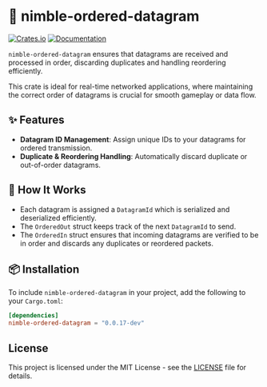 # 🚀 nimble-ordered-datagram

[![Crates.io](https://img.shields.io/crates/v/nimble-ordered-datagram)](https://crates.io/crates/nimble-ordered-datagram)
[![Documentation](https://docs.rs/nimble-ordered-datagram/badge.svg)](https://docs.rs/nimble-ordered-datagram)

`nimble-ordered-datagram` ensures that datagrams are received and processed in order, discarding duplicates and handling reordering efficiently.

This crate is ideal for real-time networked applications, where maintaining the correct order of datagrams is crucial for smooth gameplay or data flow.

## ✨ Features

- **Datagram ID Management**: Assign unique IDs to your datagrams for ordered transmission.
- **Duplicate & Reordering Handling**: Automatically discard duplicate or out-of-order datagrams.

## 🤔 How It Works

- Each datagram is assigned a `DatagramId` which is serialized and deserialized efficiently.
- The `OrderedOut` struct keeps track of the next `DatagramId` to send.
- The `OrderedIn` struct ensures that incoming datagrams are verified to be in order and discards any duplicates or reordered packets.

## 📦 Installation

To include `nimble-ordered-datagram` in your project, add the following to your `Cargo.toml`:

```toml
[dependencies]
nimble-ordered-datagram = "0.0.17-dev"
```

## License

This project is licensed under the MIT License - see the [LICENSE](LICENSE) file for details.
